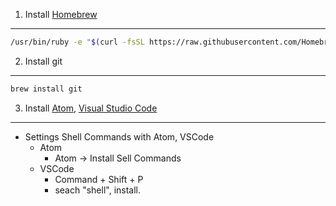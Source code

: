 1. Install [Homebrew](https://brew.sh/index_ja)
---

```sh
/usr/bin/ruby -e "$(curl -fsSL https://raw.githubusercontent.com/Homebrew/install/master/install)"
```

2. Install git
---

```sh
brew install git
```

3. Install [Atom](https://atom.io/), [Visual Studio Code](https://code.visualstudio.com/)
---
- Settings Shell Commands with Atom, VSCode
  - Atom
    - Atom -> Install Sell Commands
  - VSCode
    - Command + Shift + P
    - seach "shell", install.
